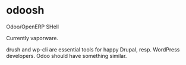 odoosh
======

Odoo/OpenERP SHell


Currently vaporware.

drush and wp-cli are essential tools for happy Drupal, resp. WordPress developers. Odoo should have something similar.
